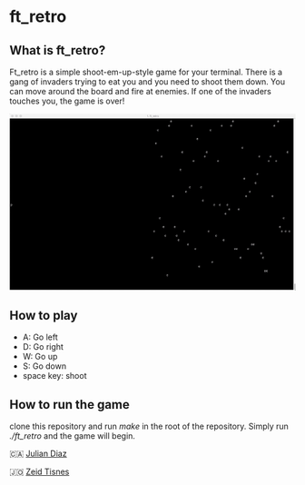 # ft_retro #

## What is ft_retro? ##

Ft_retro is a simple shoot-em-up-style game for your terminal. There is a gang of invaders trying to eat you and you need to shoot them down.
You can move around the board and fire at enemies. If one of the invaders touches you, the game is over!

![ft_retro](resources/ft_retro.gif)

## How to play ##

* A: Go left
* D: Go right
* W: Go up
* S: Go down
* space key: shoot

## How to run the game ##

clone this repository and run *make* in the root of the repository. Simply run *./ft_retro* and the game will begin.

🇨🇦 [Julian Diaz](https://github.com/diazjuli)

🇯🇴 [Zeid Tisnes](https://github.com/zedin27)
